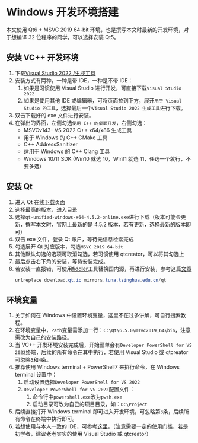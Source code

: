 # Windows 开发环境搭建

本文使用 Qt6 + MSVC 2019 64-bit 环境，也是撰写本文时最新的开发环境，对于想编译 32 位程序的同学，可以选择安装 Qt5。

## 安装 VC++ 开发环境

1. 下载[Visual Studio 2022 /生成工具](https://visualstudio.microsoft.com/zh-hans/downloads/)
2. 安装方式有两种，一种是带 IDE，一种是不带 IDE：
   1. 如果是习惯使用 Visual Studio 进行开发，可直接下载`Visual Studio 2022`
   2. 如果是使用其他 IDE 或编辑器，可将页面拉到下方，展开`用于 Visual Studio 的工具`，选择最后一个`Visual Studio 2022 生成工具`进行下载。
3. 双击下载好的 exe 文件进行安装。
4. 在弹出的界面，左侧勾选`使用 C++ 的桌面开发`，右侧勾选：
   - MSVCv143- VS 2022 C++ x64/x86 生成工具
   - 用于 Windows 的 C++ CMake 工具
   - C++ AddressSanitizer
   - 适用于 Windows 的 C++ Clang 工具
   - Windows 10/11 SDK (Win10 就选 10，Win11 就选 11，任选一个就行，不要多选)

## 安装 Qt

1. 进入 Qt 在线[下载](https://download.qt.io/archive/online_installers/)页面
2. 选择最高的版本，进入目录
3. 选择`qt-unified-windows-x64-4.5.2-online.exe`进行下载（版本可能会更新，撰写本文时，官网上最新的是 4.5.2 版本，若有更新，选择最新的版本即可）
4. 双击 exe 文件，登录 Qt 账户，等待元信息检索完成
5. 勾选展开 Qt 对应版本，勾选`MSVC 2019 64-bit`
6. 其他默认勾选的选项可取消勾选，若习惯使用 qtcreator，可以将其勾选上
7. 最后点击右下角的安装，等待安装完成。
8. 若安装一直报错，可使用[fiddler](https://www.telerik.com/fiddler)工具替换国内源，再进行安装，参考这篇[文章](https://zhuanlan.zhihu.com/p/561274793)
   ```powershell
   urlreplace download.qt.io mirrors.tuna.tsinghua.edu.cn/qt
   ```

## 环境变量

1. 关于如何在 Windows 中设置环境变量，这里不在过多讲解，可自行搜索教程。
2. 在环境变量中，`Path`变量需添加一行：`C:\Qt\6.5.0\msvc2019_64\bin`，注意需改为自己的安装路径。
3. 当 VC++ 开发环境安装完成后，开始菜单会有`Developer PowerShell for VS 2022`终端，后续的所有命令在其中执行，若使用 Visual Studio 或 qtcreator 可忽略`3`和`4`条。
4. 推荐使用 Windows terminal + PowerShell7 来执行命令，在 Windows terminal 设置中：
   1. 启动设置选择`Developer PowerShell for VS 2022`
   2. `Developer PowerShell for VS 2022`配置文件：
      1. 命令行中`powershell.exe`改为`pwsh.exe`
      2. 启动目录可改为自己的项目目录，如：`D:\Project`
5. 后续直接打开 Windows terminal 即可进入开发环境，可忽略第`3`条，后续所有命令在终端中执行即可。
6. 若想使用与本人一致的 IDE，可参考[这里](../blog/windows-neovim-c)，（注意需要一定的使用门槛，若是初学者，建议老老实实的使用 Visual Studio 或 qtcreator）
